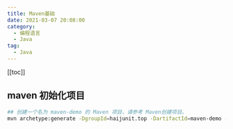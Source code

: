 ```yaml
---
title: Maven基础
date: 2021-03-07 20:08:00
category: 
  - 编程语言
  - Java
tag: 
  - Java
---
```


<!-- more -->

[[toc]]

## maven 初始化项目

```bash
## 创建一个名为 maven-demo 的 Maven 项目，请参考 Maven创建项目。
​mvn archetype:generate -DgroupId=haijunit.top -DartifactId=maven-demo -DarchetypeArtifactId=maven-demo -DinteractiveMode=false
```
